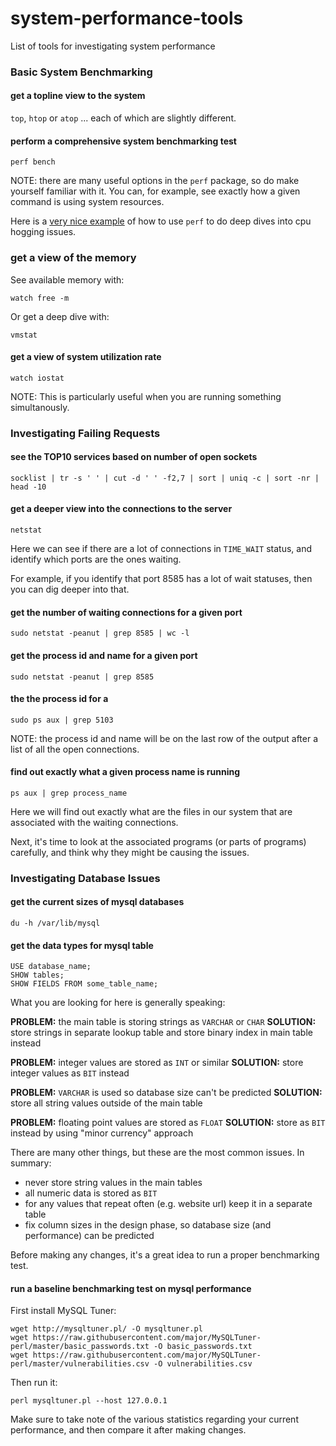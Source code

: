 # system-performance-tools
List of tools for investigating system performance

### Basic System Benchmarking

#### get a topline view to the system

`top`, `htop` or `atop` ... each of which are slightly different.

#### perform a comprehensive system benchmarking test

`perf bench`

NOTE: there are many useful options in the `perf` package, so do make yourself familiar with it. You can, for example, see exactly how a given command is using system resources.

Here is a [very nice example](http://jabrcx.github.io/blog/2014/09/14/from-sys-cpu-to-source-code/) of how to use `perf` to do deep dives into cpu hogging issues.

### get a view of the memory

See available memory with: 

`watch free -m`

Or get a deep dive with:

`vmstat`

#### get a view of system utilization rate

`watch iostat`

NOTE: This is particularly useful when you are running something simultanously.

### Investigating Failing Requests

#### see the TOP10 services based on number of open sockets 

`socklist | tr -s ' ' | cut -d ' ' -f2,7 | sort | uniq -c | sort -nr | head -10`

#### get a deeper view into the connections to the server

`netstat`

Here we can see if there are a lot of connections in `TIME_WAIT` status, and identify which ports are the ones waiting.

For example, if you identify that port 8585 has a lot of wait statuses, then you can dig deeper into that.

#### get the number of waiting connections for a given port

`sudo netstat -peanut | grep 8585 | wc -l`

#### get the process id and name for a given port

`sudo netstat -peanut | grep 8585`

#### the the process id for a

`sudo ps aux | grep 5103`

NOTE: the process id and name will be on the last row of the output after a list of all the open connections.

#### find out exactly what a given process name is running

`ps aux | grep process_name`

Here we will find out exactly what are the files in our system that are associated with the waiting connections.

Next, it's time to look at the associated programs (or parts of programs) carefully, and think why they might be causing the issues.


### Investigating Database Issues

#### get the current sizes of mysql databases

`du -h /var/lib/mysql`

#### get the data types for mysql table

```
USE database_name;
SHOW tables;
SHOW FIELDS FROM some_table_name;
```

What you are looking for here is generally speaking: 

**PROBLEM:** the main table is storing strings as `VARCHAR` or `CHAR`
**SOLUTION:** store strings in separate lookup table and store binary index in main table instead

**PROBLEM:** integer values are stored as `INT` or similar
**SOLUTION:** store integer values as `BIT` instead

**PROBLEM:** `VARCHAR` is used so database size can't be predicted 
**SOLUTION:** store all string values outside of the main table

**PROBLEM:** floating point values are stored as `FLOAT`
**SOLUTION:** store as `BIT` instead by using "minor currency" approach

There are many other things, but these are the most common issues. In summary: 

- never store string values in the main tables
- all numeric data is stored as `BIT`
- for any values that repeat often (e.g. website url) keep it in a separate table
- fix column sizes in the design phase, so database size (and performance) can be predicted

Before making any changes, it's a great idea to run a proper benchmarking test. 

#### run a baseline benchmarking test on mysql performance

First install MySQL Tuner:

```
wget http://mysqltuner.pl/ -O mysqltuner.pl
wget https://raw.githubusercontent.com/major/MySQLTuner-perl/master/basic_passwords.txt -O basic_passwords.txt
wget https://raw.githubusercontent.com/major/MySQLTuner-perl/master/vulnerabilities.csv -O vulnerabilities.csv
```

Then run it:

`perl mysqltuner.pl --host 127.0.0.1`

Make sure to take note of the various statistics regarding your current performance, and then compare it after making changes. 
